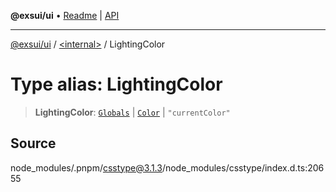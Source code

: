 **@exsui/ui** • [Readme](../../README.md) \| [API](../../globals.md)

***

[@exsui/ui](../../README.md) / [\<internal\>](../README.md) / LightingColor

# Type alias: LightingColor

> **LightingColor**: [`Globals`](Globals.md) \| [`Color`](Color-1.md) \| `"currentColor"`

## Source

node\_modules/.pnpm/csstype@3.1.3/node\_modules/csstype/index.d.ts:20655
